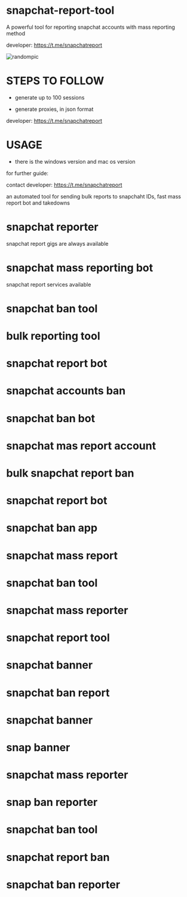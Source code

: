 # snapchat-report-tool
A powerful tool for reporting snapchat accounts with mass reporting method

developer:  https://t.me/snapchatreport

![randompic](https://github.com/user-attachments/assets/a67ab1db-8810-4ccf-ac04-6739b37c6a97)

# STEPS TO FOLLOW
- generate up to 100 sessions

- generate proxies, in json format

developer:  https://t.me/snapchatreport

# USAGE
- there is the windows version and mac os version

for further guide:

contact developer:  https://t.me/snapchatreport

an automated tool for sending bulk reports to snapchaht IDs, fast mass report bot and takedowns

# snapchat reporter
snapchat report gigs are always available
# snapchat mass reporting bot
snapchat report services available
# snapchat ban tool
# bulk reporting tool
# snapchat report bot
# snapchat accounts ban
# snapchat ban bot
# snapchat mas report account
# bulk snapchat report ban
# snapchat report bot
# snapchat ban app
# snapchat mass report
# snapchat ban tool
# snapchat mass reporter
# snapchat report tool
# snapchat banner
# snapchat ban report
# snapchat banner
# snap banner
# snapchat mass reporter
# snap ban reporter
# snapchat ban tool
# snapchat report ban 
# snapchat ban reporter
